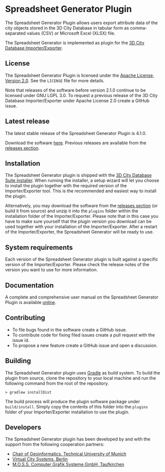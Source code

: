 Spreadsheet Generator Plugin
============================

The Spreadsheet Generator Plugin allows users export attribute data of the city objects stored in the 3D City Database
in tabular form as comma-separated values (CSV) or Microsoft Excel (XLSX) file.

The Spreadsheet Generator is implemented as plugin for the
[3D City Database Importer/Exporter](https://github.com/3dcitydb/importer-exporter).

License
-------
The Spreadsheet Generator Plugin is licensed under the [Apache License, Version 2.0](http://www.apache.org/licenses/LICENSE-2.0).
See the `LICENSE` file for more details.

Note that releases of the software before version 2.1.0 continue to be licensed under GNU LGPL 3.0.
To request a previous release of the 3D City Database Importer/Exporter under Apache License 2.0 create a GitHub issue.

Latest release
--------------
The latest stable release of the Spreadsheet Generator Plugin is 4.1.0.

Download the software [here](https://github.com/3dcitydb/plugin-spreadsheet-generator/releases/download/v4.1.0/plugin-spreadsheet-generator-4.1.0.zip).
Previous releases are available from the [releases section](https://github.com/3dcitydb/plugin-spreadsheet-generator/releases).

Installation
------------
The Spreadsheet Generator plugin is shipped with the [3D City Database Suite installer](https://github.com/3dcitydb/3dcitydb-suite/releases).
When running the installer, a setup wizard will let you choose to install the plugin together with the required
version of the Importer/Exporter tool. This is the recommended and easiest way to install the plugin.

Alternatively, you may download the software from the [releases section](https://github.com/3dcitydb/plugin-spreadsheet-generator/releases)
(or build it from source) and unzip it into the `plugins` folder within the installation folder of the
Importer/Exporter. Please note that in this case you have to make sure yourself that the plugin version you
download can be used together with your installation of the Importer/Exporter. After a restart of the
Importer/Exporter, the Spreadsheet Generator will be ready to use.

System requirements
-------------------
Each version of the Spreadsheet Generator plugin is built against a specific version of the Importer/Exporter.
Please check the release notes of the version you want to use for more information. 

Documentation
-------------
A complete and comprehensive user manual on the Spreadsheet Generator Plugin is available
[online](https://3dcitydb-docs.readthedocs.io/en/version-2021.1/plugins/spreadsheet/).

Contributing
------------
* To file bugs found in the software create a GitHub issue.
* To contribute code for fixing filed issues create a pull request with the issue id.
* To propose a new feature create a GitHub issue and open a discussion.

Building
--------
The Spreadsheet Generator plugin uses [Gradle](https://gradle.org/) as build system. To build the plugin from source,
clone the repository to your local machine and run the following command from the root of the repository.

    > gradlew installDist
    
The build process will produce the plugin software package under `build/install`. Simply copy the contents of this
folder into the `plugins` folder of your Importer/Exporter installation to use the plugin.

Developers
----------
The Spreadsheet Generator plugin has been developed by and with the support from the following cooperation partners:

* [Chair of Geoinformatics, Technical University of Munich](https://www.gis.bgu.tum.de/)
* [Virtual City Systems, Berlin](https://vc.systems/)
* [M.O.S.S. Computer Grafik Systeme GmbH, Taufkirchen](http://www.moss.de/)